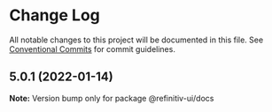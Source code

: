 # Change Log

All notable changes to this project will be documented in this file.
See [Conventional Commits](https://conventionalcommits.org) for commit guidelines.

## 5.0.1 (2022-01-14)

**Note:** Version bump only for package @refinitiv-ui/docs
